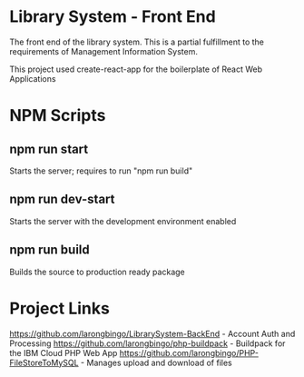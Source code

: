 # Library System - Front End
The front end of the library system. This is a partial fulfillment to the requirements of Management Information System.

This project used create-react-app for the boilerplate of React Web Applications

# NPM Scripts
## npm run start
Starts the server; requires to run "npm run build"

## npm run dev-start
Starts the server with the development environment enabled

## npm run build
Builds the source to production ready package

# Project Links
https://github.com/larongbingo/LibrarySystem-BackEnd - Account Auth and Processing
https://github.com/larongbingo/php-buildpack - Buildpack for the IBM Cloud PHP Web App
https://github.com/larongbingo/PHP-FileStoreToMySQL - Manages upload and download of files
